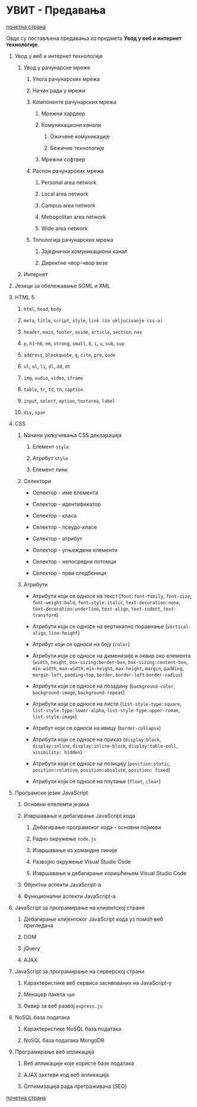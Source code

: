 # УВИТ - Предавања

[почетна страна](../README.md)

Овде су постављена предавања из предмета **Увод у веб и интернет технологије**.

1. Увод у веб и интернет технологије  

    1. Увод у рачунарске мреже  

        1. Улога рачунарских мрежа

        1. Начин рада у мрежи

        1. Компоненте рачунарских мрежа

            1. Мрежни хардвер

            1. Комуникациони канали

                1. Ожичене комуникације

                1. Бежичне технологије

            1. Мрежни софтвер

        1. Распон рачунарских мрежа

            1. Personal area network

            1. Local area network

            1. Campus area network

            1. Metropolitan area network

            1. Wide area network

        1. Топологија рачунарских мрежа

            1. Заједнички комуникациони канал

            1. Директне чвор-чвор везе

    1. Интернет

1. Језици за обележавање SGML и XML

1. HTML 5

   1. `html`, `head`, `body`

   2. `meta`, `title`, `script`, `style`, `link (za ukljucivanje css-a)`  

   3. `header`, `main`, `footer`, `aside`, `article`, `section`, `nav`  

   4. `p`, `h1`-`h6`, `em`, `strong`, `small`, `b`, `i`, `u`, `sub`, `sup`  

   5. `address`, `blockquote`, `q`, `cite`, `pre`, `code`

   6. `ul`, `ol`, `li`, `dl`, `dd`, `dt`  

   7. `img`, `audio`, `video`, `iframe`  

   8. `table`, `tr`, `td`, `th`, `caption`

   9. `input`, `select`, `option`, `textarea`, `label`

   10. `div`, `span`

1. CSS

   1. Nачини укључивања CSS декларација  

      1. Елемент `style`

      1. Атрибут `style`  

      1. Елемент линк

   1. Селектори  

      - Селектор - име елемента  

      - Селектор - идентификатор  

      - Селектор - класа  

      - Селектор - псеудо-класе  

      - Селектор - атрибут  

      - Селектор - угњеждени елементи  

      - Селектор - непосредни потомци  

      - Селектор - први следбеници

   1. Атрибути

       - Атрибути који се односе на текст (`font:font-family`, `font-size`, `font-weight:bold`, `font-style:italic`, `text-decoration:none`, `text-decoration:underline`, `text-align`, `text-indent`, `text-transform`)

       - Атрибути који се односе на вертикално поравнање (`vertical-align`, `line-height`)

       - Атрибут који се односи на боју (`color`)

       - Атрибути који се односе на дименизије и оквир око елемента (`width`, `height`, `box-sizing:border-box`, `box-sizing:content-box`, `min-width`, `max-width`, `min-height`, `max-height`, `margin`, `padding`, `margin-left`, `padding-top`, `border`, `border-left` `border-radius`)

       - Атрибути који се односе на позадину (`background-color`, `background-image`, `background-repeat`)

       - Атрибути који се односе на листе (`list-style-type:square`, `list-style-type:lower-alpha`, `list-style-type:upper-roman`, `list-style-image`)

       - Атрибут који се односи на ивицу (`border-collapse`)

       - Атрибути који се односе на приказ (`display:block`, `display:inline`, `display:inline-block`, `display:table-cell`, `visibility: hidden`)

       - Атрибути који се односе на позицију (`position:static`, `position:relative`, `position:absolute`, `position: fixed`)

       - Атрибути који се односе на плутање (`float`, `clear`)

1. Програмски језик JavaScript

    1. Основни елелемти језика

    1. Извршавање и дебагирање JavaScript кода

        1. Дебагирање програмског кода - основни појмови

        1. Радно окружење `node.js`

        1. Извршавање из командне линије

        1. Развојно окружење Visual Studio Code

        1. Извршавање и дебагирање коришћењем Visual Studio Code  

    1. Објектни аспекти JavaScript-а

    1. Функционални аспекти JavaScript-а

1. JavaScript за програмирање на клијентској страни

    1. Дебагирање клијентског JavaScript кода уз помоћ веб прегледача

    1. DOM

    1. јQuery

    1. AJAX

1. JavaScript за програмирање на серверској страни

    1. Карактеристике веб сервиса заснвованих на JavaScript-у

    1. Менаџер пакета `npm`

    1. Оквир за веб развој `express.js`

1. NoSQL база података  

    1. Карактеристике NoSQL база података

    1. NoSQL база података MongoDB

1. Програмирање веб апликација  

    1. Веб апликације које користе базе података

    1. AJAX захтеви код веб апликација  

    1. Оптимизација рада претраживача (SEO)

[почетна страна](../README.md)